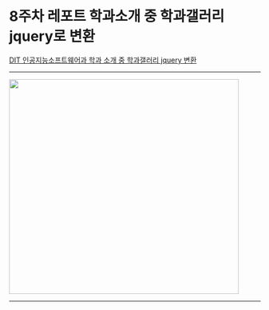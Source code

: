 
# 8주차 레포트 학과소개 중 학과갤러리 jquery로 변환

<a href = "https://jeongho77.github.io/Cordova/5week/DIT/index.html">DIT 인공지능소프트웨어과 학과 소개 중 학과갤러리 jquery 변환</a>
<hr>
<img src = "https://github.com/jeongho77/Cordova/assets/115057094/6b03b609-e5d4-4168-82e5-53d089a61b6c.png" width = "460" height="430"/><br>
<hr>

